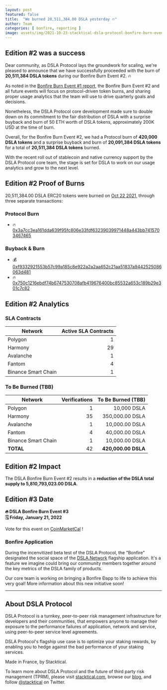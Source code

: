 ```yaml
---
layout: post
featured: false
title:  "We burned 20,511,384.00 DSLA yesterday 🔥"
author: Team
categories: [ bonfire, reporting ]
image: assets/img/2021-10-23-stacktical-dsla-protocol-bonfire-burn-event-2-blockchain-cryptocurrency-fintech-legaltech-insurtech-itsm-slm-sla-defi-nft.jpg
---
```


## Edition #2 was a success

Dear community, as DSLA Protocol lays the groundwork for scaling, we're pleased to announce that we have successfully proceeded with the burn of **20,511,384 DSLA tokens** during our Bonfire Burn Event #2. 🔥 

As noted in the [Bonfire Burn Event #1 report](https://blog.stacktical.com/bonfire/reporting/2021/08/27/stacktical-dsla-protocol-bonfire-burn-event-1-blockchain-cryptocurrency-fintech-legaltech-insurtech-itsm-slm-sla-defi-nft.html), the Bonfire Burn Event #2 and all future events will focus on protocol-driven token burns, and sharing proper usage analytics that the team will use to drive quarterly goals and decisions.

Nonetheless, the DSLA Protocol core development made sure to double down on its commitment to the fair distribution of DSLA with a surprise buyback and burn of 50 ETH worth of DSLA tokens, approximately 200K USD at the time of burn.  

Overall, for the Bonfire Burn Event #2, we had a Protocol burn of **420,000 DSLA tokens** and a surprise buyback and burn of **20,091,384 DSLA tokens** for a total of **20,511,384 DSLA tokens** burned.

With the recent roll out of stablecoin and native currency support by the DSLA Protocol core team, the stage is set for DSLA to work on our usage analytics and grow to the next level. 

## Edition #2 Proof of Burns

20,511,384.00 DSLA ERC20 tokens were burned on [Oct 22 2021](https://coinmarketcal.com/en/coin/dsla-protocol), through three separate transactions:

### Protocol Burn
* 🔥 [0x3a7cc3ea161dda639f95fc806e33fdf63239039971448a443bb7415703467465](https://etherscan.io/tx/0x3a7cc3ea161dda639f95fc806e33fdf63239039971448a443bb7415703467465)

### Buyback & Burn
* 💰 [0xf9332921553b57c99a185c8e922a2a2aa652c21aa51837a9442525086063d481](https://etherscan.io/tx/0xf9332921553b57c99a185c8e922a2a2aa652c21aa51837a9442525086063d481)
* 🔥 [0x750c1216ebdf74b6747530708afb419676400bc85532a653c189b29e301c7c82](https://etherscan.io/tx/0x750c1216ebdf74b6747530708afb419676400bc85532a653c189b29e301c7c82) 

## Edition #2 Analytics

### SLA Contracts 

| Network             | Active SLA Contracts |
|---------------------|---------------------:|
| Polygon             | 1                    |
| Harmony             | 29                   |
| Avalanche           | 1                    |
| Fantom              | 4                    |
| Binance Smart Chain | 1                    |

### To Be Burned (TBB)

| Network             | Verifications | To Be Burned (TBB)   |
|---------------------|---------------------:|---------------------:|
| Polygon             | 1             | 10,000 DSLA               |
| Harmony             | 35              | 350,000.00 DSLA               |
| Avalanche           | 1               | 10,000.00 DSLA              |
| Fantom              | 4               | 40,000.00 DSLA              |
| Binance Smart Chain | 1             | 10,000.00 DSLA              |
| **TOTAL**           | 42         | **420,000.00 DSLA**                |

## Edition #2 Impact

The DSLA Bonfire Burn Event #2 results in a **reduction of the DSLA total supply to 5,810,793,023.00 DSLA**.

## Edition #3 Date

**🔥 DSLA Bonfire Burn Event #3**  
**🗓 Friday, January 21, 2022**

Vote for this event on [CoinMarketCal](https://coinmarketcal.com/en/event/bonfire-burn-event-3-94829) !

### Bonfire Application

During the incenvitized beta test of the DSLA Protocol, the "Bonfire" designated the social space of the [DSLA.Network](https://dsla.network/) flagship application. It's a feature we imagine could bring our community members together around the key metrics of the DSLA family of products.

Our core team is working on bringing a Bonfire Ðapp to life to achieve this very goal! More information about this new initiative soon!

___


## About DSLA Protocol

DSLA Protocol is a turnkey, peer-to-peer risk management infrastructure for developers and their communities, that empowers anyone to manage their exposure to the performance failures of application, network and service, using peer-to-peer service level agreements.

DSLA Protocol's flagship use case is to optimize your staking rewards, by enabling you to hedge against the bad performance of your staking services.

Made in France, by Stacktical.

To learn more about DSLA Protocol and the future of third party risk management (TPRM), please visit [stacktical.com](https://stacktical.com), browse our [blog](https://blog.stacktical.com), and follow [@stacktical](https://twitter.com/Stacktical) on Twitter.

